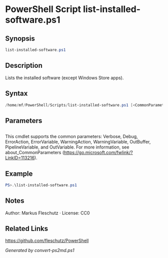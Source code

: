 # PowerShell Script list-installed-software.ps1

## Synopsis
```powershell
list-installed-software.ps1
```

## Description
Lists the installed software (except Windows Store apps).

## Syntax
```powershell
/home/mf/PowerShell/Scripts/list-installed-software.ps1 [<CommonParameters>]
```

## Parameters
## <CommonParameters>
This cmdlet supports the common parameters: Verbose, Debug, ErrorAction, ErrorVariable, WarningAction, WarningVariable, OutBuffer, PipelineVariable, and OutVariable. For more information, see about_CommonParameters (https://go.microsoft.com/fwlink/?LinkID=113216).

## Example
```powershell
PS>.\list-installed-software.ps1
```


## Notes
Author: Markus Fleschutz · License: CC0

## Related Links
https://github.com/fleschutz/PowerShell

*Generated by convert-ps2md.ps1*
